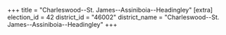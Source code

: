 +++
title = "Charleswood--St. James--Assiniboia--Headingley"
[extra]
election_id = 42
district_id = "46002"
district_name = "Charleswood--St. James--Assiniboia--Headingley"
+++
